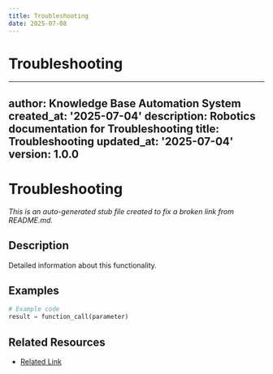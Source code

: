 ```yaml
---
title: Troubleshooting
date: 2025-07-08
---
```


# Troubleshooting

---
author: Knowledge Base Automation System
created_at: '2025-07-04'
description: Robotics documentation for Troubleshooting
title: Troubleshooting
updated_at: '2025-07-04'
version: 1.0.0
---

# Troubleshooting

*This is an auto-generated stub file created to fix a broken link from README.md.*

## Description

Detailed information about this functionality.

## Examples

```python
# Example code
result = function_call(parameter)
```

## Related Resources

- [Related Link](./related_resource.md)
